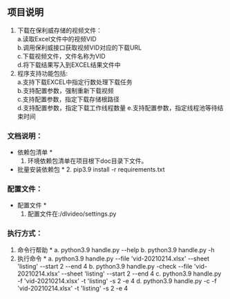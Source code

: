 ## 项目说明

1. 下载在保利威存储的视频文件：   
    a.读取Excel文件中的视频VID   
    b.调用保利威接口获取视频VID对应的下载URL  
    c.下载视频文件，文件名称为VID   
    d.将下载结果写入到EXCEL结果文件中   
2. 程序支持功能包括:   
    a.支持下载EXCEL中指定行数处理下载任务  
    b.支持配置参数，强制重新下载视频  
    c.支持配置参数，指定下载存储根路径   
    d.支持配置参数，指定下载工作线程数量 
    e.支持配置参数，指定线程池等待结束时间      

### 文档说明：
* 依赖包清单 *   
	1. 环境依赖包清单在项目根下doc目录下文件。
* 批量安装依赖包 *
	2. pip3.9 install -r requirements.txt

### 配置文件：
* 配置文件 *
    1. 配置文件在:/dlvideo/settings.py    

### 执行方式：
1. 命令行帮助 *
    a. python3.9 handle.py --help
    b. python3.9 handle.py -h
2. 执行命令 *
    a. python3.9 handle.py --file 'vid-20210214.xlsx' --sheet 'listing' --start 2 --end 4
    b. python3.9 handle.py -check --file 'vid-20210214.xlsx' --sheet 'listing' --start 2 --end 4
    c. python3.9 handle.py -f 'vid-20210214.xlsx' -t 'listing' -s 2 -e 4
    d. python3.9 handle.py -c -f 'vid-20210214.xlsx' -t 'listing' -s 2 -e 4
